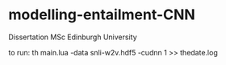 # modelling-entailment-CNN
Dissertation MSc Edinburgh University

to run: th main.lua -data snli-w2v.hdf5 -cudnn 1 >> thedate.log
